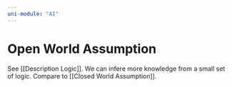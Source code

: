 ```yaml
---
uni-module: "AI"
---
```


# Open World Assumption

See [[Description Logic]]. We can infere more knowledge from a small set of logic.
Compare to [[Closed World Assumption]].
